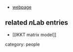 

* [webpage](https://homepage.univie.ac.at/harold.steinacker/)

## related $n$Lab entries

* [[IKKT matrix model]]

category: people